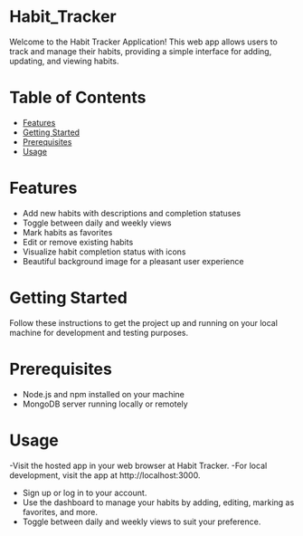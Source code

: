 # Habit_Tracker

Welcome to the Habit Tracker Application! This web app allows users to track and manage their habits, providing a simple interface for adding, updating, and viewing habits.

# Table of Contents

- [Features](#features)
- [Getting Started](#getting-started)
- [Prerequisites](#prerequisites)
- [Usage](#usage)
# Features

- Add new habits with descriptions and completion statuses
- Toggle between daily and weekly views
- Mark habits as favorites
- Edit or remove existing habits
- Visualize habit completion status with icons
- Beautiful background image for a pleasant user experience

# Getting Started

Follow these instructions to get the project up and running on your local machine for development and testing purposes.

# Prerequisites

- Node.js and npm installed on your machine
- MongoDB server running locally or remotely

# Usage
-Visit the hosted app in your web browser at Habit Tracker.
-For local development, visit the app at http://localhost:3000.
- Sign up or log in to your account.
- Use the dashboard to manage your habits by adding, editing, marking as favorites, and more.
- Toggle between daily and weekly views to suit your preference.
